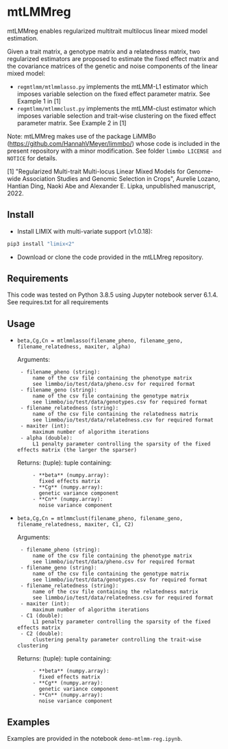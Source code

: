 # mtLMMreg

mtLMMreg enables regularized multitrait multilocus linear mixed model estimation.

Given a trait matrix, a genotype matrix and a relatedness matrix, two regularized estimators are proposed to estimate the fixed effect matrix and the covariance matrices of the genetic and noise components of the linear mixed model:
 - `regmtlmm/mtlmmlasso.py` implements the mtLMM-L1 estimator which imposes variable selection on the fixed effect parameter matrix. See Example 1 in [1]
 - `regmtlmm/mtlmmclust.py` implements the mtLMM-clust estimator which imposes variable selection and trait-wise clustering on the fixed effect parameter matrix. See Example 2 in [1]

Note: mtLMMreg makes use of the package LiMMBo  (https://github.com/HannahVMeyer/limmbo/) whose code is included in the present repository with a minor modification. See folder `limmbo LICENSE and NOTICE` for details. 

[1] "Regularized Multi-trait Multi-locus Linear Mixed Models for Genome-wide Association Studies and Genomic Selection in Crops", Aurelie Lozano, Hantian Ding, Naoki Abe and Alexander E. Lipka, unpublished manuscript, 2022.

## Install 

- Install LIMIX with multi-variate support (v1.0.18):
```bash
pip3 install "limix<2"
```

- Download or clone the code provided in the mtLLMreg repository. 


## Requirements

This code was tested on Python 3.8.5 using Jupyter notebook server 6.1.4. See requires.txt for all requirements


## Usage
-  `beta,Cg,Cn = mtlmmlasso(filename_pheno, filename_geno, filename_relatedness, maxiter, alpha)`
   
    Arguments:
    
        - filename_pheno (string):       
            name of the csv file containing the phenotype matrix 
            see limmbo/io/test/data/pheno.csv for required format
        - filename_geno (string):        
            name of the csv file containing the genotype matrix 
            see limmbo/io/test/data/genotypes.csv for required format
        - filename_relatedness (string): 
            name of the csv file containing the relatedness matrix 
            see limmbo/io/test/data/relatedness.csv for required format 
        - maxiter (int):
            maximum number of algorithm iterations 
        - alpha (double):    
            L1 penalty parameter controlling the sparsity of the fixed effects matrix (the larger the sparser) 
        
    Returns:
        (tuple):
            tuple containing:
            
            - **beta** (numpy.array):
              fixed effects matrix
            - **Cg** (numpy.array):
              genetic variance component
            - **Cn** (numpy.array):
              noise variance component


-  `beta,Cg,Cn = mtlmmclust(filename_pheno, filename_geno, filename_relatedness, maxiter, C1, C2)`
   
    Arguments:
    
        - filename_pheno (string):       
            name of the csv file containing the phenotype matrix 
            see limmbo/io/test/data/pheno.csv for required format
        - filename_geno (string):        
            name of the csv file containing the genotype matrix 
            see limmbo/io/test/data/genotypes.csv for required format
        - filename_relatedness (string): 
            name of the csv file containing the relatedness matrix 
            see limmbo/io/test/data/relatedness.csv for required format 
        - maxiter (int):
            maximum number of algorithm iterations 
        - C1 (double):    
            L1 penalty parameter controlling the sparsity of the fixed effects matrix  
        - C2 (double):    
            clustering penalty parameter controlling the trait-wise clustering 
            
        
    Returns:
        (tuple):
            tuple containing:
            
            - **beta** (numpy.array):
              fixed effects matrix
            - **Cg** (numpy.array):
              genetic variance component
            - **Cn** (numpy.array):
              noise variance component
          
   
## Examples

Examples are provided in the notebook `demo-mtlmm-reg.ipynb`.

